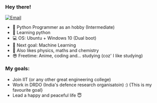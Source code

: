 
### Hey there!

[![Email](https://img.shields.io/badge/Email-Contact-red?style=for-the-badge&logo=gmail)](mailto:iamsatvik2@gmail.com.com)

- :snake: Python Programmer as an hobby (Intermediate)
- :microscope: Learning python
- :computer: OS: Ubuntu + Windows 10 (Dual boot)
- :robot: Next goal: Machine Learning
- :apple: Also likes physics, maths and chemistry
- :sunglasses: Freetime: Anime, coding and... studying (coz' I like studying)

 ### My goals:
 
 - Join IIT (or any other great engineering college)
 - Work in DRDO (India's defence research organisatoin) :) {This is my favourite goal}
 - Lead a happy and peaceful life :innocent:
